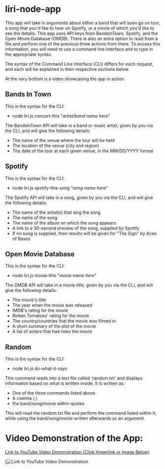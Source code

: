 # liri-node-app

This app will take in arguments about either a band that will soon go on tour, a song that you'd like to hear on Spotify, or a movie of which you'd like to see the details.
This app uses API keys from BandsInTown, Spotify, and the Open Movie Database (OMDB).  There is also an extra option to read from a file and perform one of the previous three actions from there.  To access this information, you will need to use a command line interface and to type in the appropriate syntax.

The syntax of the Command Line Interface (CLI) differs for each request, and each will be explained in their respective sections below.

At the very bottom is a video showcasing the app in action.

## Bands In Town

This is the syntax for the CLI:

* node liri.js concert-this "_artist/band name here_"

The BandsInTown API will take in a band or music artist, given by you via the CLI, and will give the following details:
* The name of the venue where the tour will be held
* The location of the venue (city and region)
* The date of the tour at each given venue, in the MM/DD/YYYY format

## Spotify

This is the syntax for the CLI:

* node liri.js spotify-this-song "_song name here_"

The Spotify API will take in a song, given by you via the CLI, and will give the following details:
* The name of the artist(s) that sing the song
* The name of the song
* The name of the album on which the song appears
* A link to a 30-second preview of the song, supplied by Spotify
* If no song is supplied, then results will be given for "The Sign" by Aces of Bases

## Open Movie Database

This is the syntax for the CLI:

* node liri.js movie-this "_movie name here_"

The OMDB API will take in a movie title, given by you via the CLI, and will give the following details:
* The movie's title
* The year when the movie was released
* IMDB's rating for the movie
* Rotten Tomatoes' rating for the movie
* The country/countries that the movie was filmed in
* A short summary of the plot of the movie
* A list of actors that had roles the movie

## Random

This is the syntax for the CLI:

* node liri.js do-what-it-says

This command reads into a text file called 'random.txt' and displays information based on what is written inside.
It is written as:
* One of the three commands listed above
* A comma (,)
* the band/song/movie within quotes

This will read the random.txt file and perform the command listed within it, while using the band/song/movie written afterwards as an argument.


# Video Demonstration of the App:

[Link to YouTube Video Demonstration (Click Hyperlink or Image Below)](https://www.youtube.com/watch?v=-fqB75Txxds)


[![Link to YouTube Video Demonstration](https://www.youtube.com/watch?v=-fqB75Txxds "Video Title")
